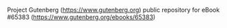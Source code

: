 Project Gutenberg (https://www.gutenberg.org) public repository for
eBook #65383 (https://www.gutenberg.org/ebooks/65383)
